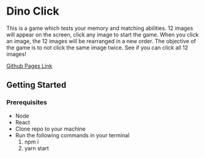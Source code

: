# Dino Click

This is a game which tests your memory and matching abilities. 12 images will appear on the screen, click any image to start the game. When you click an image, the 12 images will be rearranged in a new order. The objective of the game is to not click the same image twice. See if you can click all 12 images!

[Github Pages Link](http://wyattsommer.com/clicky-game)

## Getting Started

### Prerequisites
* Node
* React
* Clone repo to your machine
* Run the following commands in your terminal
    1. npm i
    2. yarn start